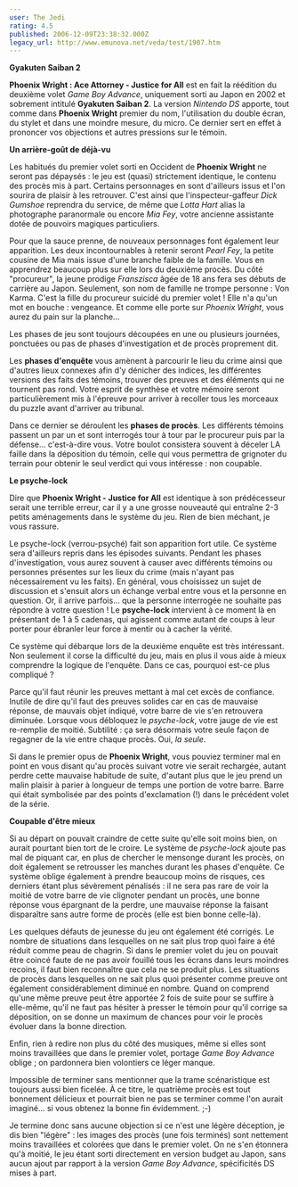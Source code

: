 ```yaml
---
user: The Jedi
rating: 4.5
published: 2006-12-09T23:38:32.000Z
legacy_url: http://www.emunova.net/veda/test/1907.htm
---
```

**Gyakuten Saiban 2**  

**Phoenix Wright : Ace Attorney - Justice for All** est en fait la réédition du deuxième volet _Game Boy Advance_, uniquement sorti au Japon en 2002 et sobrement intitulé **Gyakuten Saiban 2**. La version _Nintendo DS_ apporte, tout comme dans **Phoenix Wright** premier du nom, l'utilisation du double écran, du stylet et dans une moindre mesure, du micro. Ce dernier sert en effet à prononcer vos objections et autres pressions sur le témoin.  

  

**Un arrière-goût de déjà-vu**  

Les habitués du premier volet sorti en Occident de **Phoenix Wright** ne seront pas dépaysés : le jeu est (quasi) strictement identique, le contenu des procès mis à part. Certains personnages en sont d'ailleurs issus et l'on sourira de plaisir à les retrouver. C'est ainsi que l'inspecteur-gaffeur _Dick Gumshoe_ reprendra du service, de même que _Lotta Hart_ alias la photographe paranormale ou encore _Mia Fey_, votre ancienne assistante dotée de pouvoirs magiques particuliers.  

  

Pour que la sauce prenne, de nouveaux personnages font également leur apparition. Les deux incontournables à retenir seront _Pearl Fey_, la petite cousine de Mia mais issue d'une branche faible de la famille. Vous en apprendrez beaucoup plus sur elle lors du deuxième procès. Du côté "procureur", la jeune prodige _Franszisca_ âgée de 18 ans fera ses débuts de carrière au Japon. Seulement, son nom de famille ne trompe personne : Von Karma. C'est la fille du procureur suicidé du premier volet ! Elle n'a qu'un mot en bouche : vengeance. Et comme elle porte sur _Phoenix Wright_, vous aurez du pain sur la planche...  

  

Les phases de jeu sont toujours découpées en une ou plusieurs journées, ponctuées ou pas de phases d'investigation et de procès proprement dit.  

Les **phases d'enquête** vous amènent à parcourir le lieu du crime ainsi que d'autres lieux connexes afin d'y dénicher des indices, les différentes versions des faits des témoins, trouver des preuves et des éléments qui ne tournent pas rond. Votre esprit de synthèse et votre mémoire seront particulièrement mis à l'épreuve pour arriver à recoller tous les morceaux du puzzle avant d'arriver au tribunal.  

Dans ce dernier se déroulent les **phases de procès**. Les différents témoins passent un par un et sont interrogés tour à tour par le procureur puis par la défense... c'est-à-dire vous. Votre boulot consistera souvent à déceler LA faille dans la déposition du témoin, celle qui vous permettra de grignoter du terrain pour obtenir le seul verdict qui vous intéresse : non coupable.  

  

**Le psyche-lock**  

Dire que **Phoenix Wright - Justice for All** est identique à son prédécesseur serait une terrible erreur, car il y a une grosse nouveauté qui entraîne 2-3 petits aménagements dans le système du jeu. Rien de bien méchant, je vous rassure.  

Le psyche-lock (verrou-psyché) fait son apparition fort utile. Ce système sera d'ailleurs repris dans les épisodes suivants. Pendant les phases d'investigation, vous aurez souvent à causer avec différents témoins ou personnes présentes sur les lieux du crime (mais n'ayant pas nécessairement vu les faits). En général, vous choisissez un sujet de discussion et s'ensuit alors un échange verbal entre vous et la personne en question. Or, il arrive parfois... que la personne interrogée ne souhaite pas répondre à votre question ! Le **psyche-lock** intervient à ce moment là en présentant de 1 à 5 cadenas, qui agissent comme autant de coups à leur porter pour ébranler leur force à mentir ou à cacher la vérité.  

  

Ce système qui débarque lors de la deuxième enquête est très intéressant. Non seulement il corse la difficulté du jeu, mais en plus il vous aide à mieux comprendre la logique de l'enquête. Dans ce cas, pourquoi est-ce plus compliqué ?  

Parce qu'il faut réunir les preuves mettant à mal cet excès de confiance. Inutile de dire qu'il faut des preuves solides car en cas de mauvaise réponse, de mauvais objet indiqué, votre barre de vie s'en retrouvera diminuée. Lorsque vous débloquez le _psyche-lock_, votre jauge de vie est re-remplie de moitié. Subtilité : ça sera désormais votre seule façon de regagner de la vie entre chaque procès. Oui, _la seule_.  

  

Si dans le premier opus de **Phoenix Wright**, vous pouviez terminer mal en point en vous disant qu'au procès suivant votre vie serait rechargée, autant perdre cette mauvaise habitude de suite, d'autant plus que le jeu prend un malin plaisir à parier à longueur de temps une portion de votre barre. Barre qui était symbolisée par des points d'exclamation (!) dans le précédent volet de la série.  

  

**Coupable d'être mieux**  

Si au départ on pouvait craindre de cette suite qu'elle soit moins bien, on aurait pourtant bien tort de le croire. Le système de _psyche-lock_ ajoute pas mal de piquant car, en plus de chercher le mensonge durant les procès, on doit également se retrousser les manches durant les phases d'enquête. Ce système oblige également à prendre beaucoup moins de risques, ces derniers étant plus sévèrement pénalisés : il ne sera pas rare de voir la moitié de votre barre de vie clignoter pendant un procès, une bonne réponse vous épargnant de la perdre, une mauvaise réponse la faisant disparaître sans autre forme de procès (elle est bien bonne celle-là).  

  

Les quelques défauts de jeunesse du jeu ont également été corrigés. Le nombre de situations dans lesquelles on ne sait plus trop quoi faire a été réduit comme peau de chagrin. Si dans le premier volet du jeu on pouvait être coincé faute de ne pas avoir fouillé tous les écrans dans leurs moindres recoins, il faut bien reconnaître que cela ne se produit plus. Les situations de procès dans lesquelles on ne sait plus quoi présenter comme preuve ont également considérablement diminué en nombre. Quand on comprend qu'une même preuve peut être apportée 2 fois de suite pour se suffire à elle-même, qu'il ne faut pas hésiter à presser le témoin pour qu'il corrige sa déposition, on se donne un maximum de chances pour voir le procès évoluer dans la bonne direction.  

  

Enfin, rien à redire non plus du côté des musiques, même si elles sont moins travaillées que dans le premier volet, portage _Game Boy Advance_ oblige ; on pardonnera bien volontiers ce léger manque.  

Impossible de terminer sans mentionner que la trame scénaristique est toujours aussi bien ficelée. À ce titre, le quatrième procès est tout bonnement délicieux et pourrait bien ne pas se terminer comme l'on aurait imaginé... si vous obtenez la bonne fin évidemment. ;-)  

  

Je termine donc sans aucune objection si ce n'est une légère déception, je dis bien "légère" : les images des procès (une fois terminés) sont nettement moins travaillées et colorées que dans le premier volet. On ne s'en étonnera qu'à moitié, le jeu étant sorti directement en version budget au Japon, sans aucun ajout par rapport à la version _Game Boy Advance_, spécificités DS mises à part.